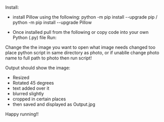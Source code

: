 Install:
- install Pillow using the following:
  python -m pip install --upgrade pip /
  python -m pip install --upgrade Pillow

- Once installed pull from the following or copy code into your own Python (.py) file
Run:

Change the the image you want to open what image needs changed too
place python script in same directory as photo, or if unablle change photo name to full path to photo
then run script!

Output should show the image:
- Resized
- Rotated 45 degrees
- text added over it
- blurred slightly
- cropped in certain places
- then saved and displayed as Output.jpg

Happy running!!
